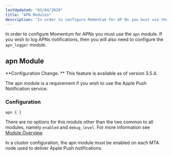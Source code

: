 ```yaml
---
lastUpdated: "03/04/2020"
title: "APN Modules"
description: "In order to configure Momentum for AP Ns you must use the apn module If you wish to log AP Ns notifications then you will also need to configure the apn logger module Configuration Change This feature is available as of version 3 5 4 The apn module is a..."
---
```



In order to configure Momentum for APNs you must use the `apn` module. If you wish to log APNs notifications, then you will also need to configure the `apn_logger` module.

## <a name="apns.apn_module"></a> apn Module

**Configuration Change. ** This feature is available as of version 3.5.4.

The apn module is a requirement if you wish to use the Apple Push Notification service.

### <a name="apns.apn_module.configuration"></a> Configuration

`apn { }`

There are no options for this module other than the two common to all modules, namely `enabled` and `debug_level`. For more information see [Module Overview](/momentum/3/3-reference/modules-overview-implicit).

In a cluster configuration, the apn module must be enabled on each MTA node used to deliver Apple Push notifications.